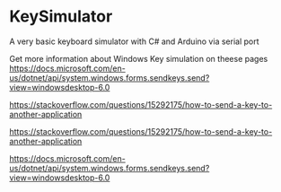 # KeySimulator
A very basic keyboard simulator with C# and Arduino via serial port

Get more information about Windows Key simulation on theese pages
https://docs.microsoft.com/en-us/dotnet/api/system.windows.forms.sendkeys.send?view=windowsdesktop-6.0

https://stackoverflow.com/questions/15292175/how-to-send-a-key-to-another-application

https://stackoverflow.com/questions/15292175/how-to-send-a-key-to-another-application

https://docs.microsoft.com/en-us/dotnet/api/system.windows.forms.sendkeys.send?view=windowsdesktop-6.0

